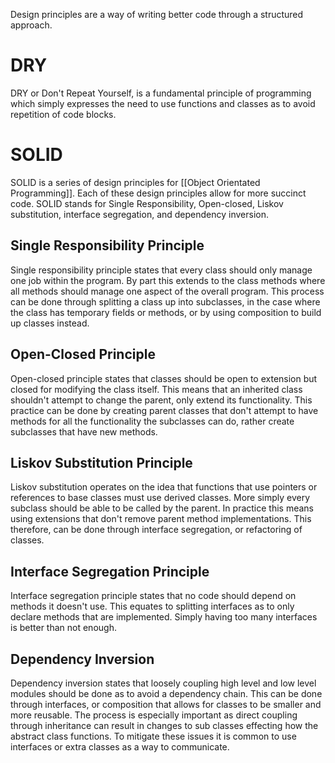 Design principles are a way of writing better code through a structured approach.

# DRY
DRY or Don't Repeat Yourself, is a fundamental principle of programming which simply expresses the need to use functions and classes as to avoid repetition of code blocks.

# SOLID
SOLID is a series of design principles for [[Object Orientated Programming]]. Each of these design principles allow for more succinct code. SOLID stands for Single Responsibility, Open-closed, Liskov substitution, interface segregation, and dependency inversion.

## Single Responsibility Principle
Single responsibility principle states that every class should only manage one job within the program. By part this extends to the class methods where all methods should manage one aspect of the overall program. This process can be done through splitting a class up into subclasses, in the case where the class has temporary fields or methods, or by using composition to build up classes instead.

## Open-Closed Principle
Open-closed principle states that classes should be open to extension but closed for modifying the class itself. This means that an inherited class shouldn't attempt to change the parent, only extend its functionality. This practice can be done by creating parent classes that don't attempt to have methods for all the functionality the subclasses can do, rather create subclasses that have new methods.

## Liskov Substitution Principle
Liskov substitution operates on the idea that functions that use pointers or references to base classes must use derived classes. More simply every subclass should be able to be called by the parent. In practice this means using extensions that don't remove parent method implementations. This therefore, can be done through interface segregation, or refactoring of classes.

## Interface Segregation Principle
Interface segregation principle states that no code should depend on methods it doesn't use. This equates to splitting interfaces as to only declare methods that are implemented. Simply having too many interfaces is better than not enough.

## Dependency Inversion
Dependency inversion states that loosely coupling high level and low level modules should be done as to avoid a dependency chain. This can be done through interfaces, or composition that allows for classes to be smaller and more reusable. The process is especially important as direct coupling through inheritance can result in changes to sub classes effecting how the abstract class functions. To mitigate these issues it is common to use interfaces or extra classes as a way to communicate.
